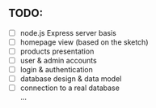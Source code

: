 ## TODO:

- [ ] node.js Express server basis
- [ ] homepage view (based on the sketch)
- [ ] products presentation
- [ ] user & admin accounts
- [ ] login & authentication
- [ ] database design & data model
- [ ] connection to a real database  
...
